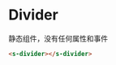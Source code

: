 # Divider

静态组件，没有任何属性和事件

<section>
  <s-divider></s-divider>
</section>

```html
<s-divider></s-divider>
```